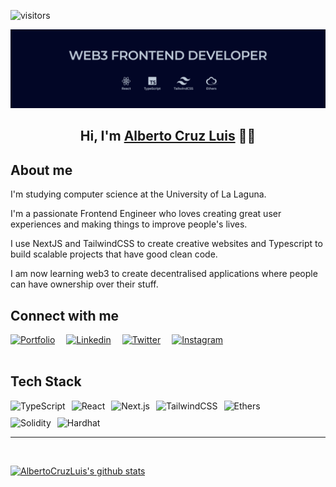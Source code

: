 ![visitors](https://visitor-badge.glitch.me/badge?page_id=AlbertoCruzLuis.AlbertoCruzLuis)
 
<a href="https://albertocruzluis.com">
  <img alt="Portfolio" width="" src="./assets/GithubProfileBanner.png" />
</a> 

<h2 align="center">Hi, I'm <a href="https://albertocruzluis.com">Alberto Cruz Luis</a> 👋😉</h2>

## About me

I'm studying computer science at the University of La Laguna.

I'm a passionate Frontend Engineer who loves creating great user experiences and making things to improve people's lives.

I use NextJS and TailwindCSS to create creative websites and Typescript to build scalable projects that have good clean code.

I am now learning web3 to create decentralised applications where people can have ownership over their stuff.

## Connect with me

<div style="display:flex; gap: 18px">
  <a href="https://albertocruzluis.com">
    <img alt="Portfolio" src="https://img.shields.io/badge/website-000000?style=for-the-badge&logo=About.me&logoColor=white" />
  </a>
  <a href="https://www.linkedin.com/in/albertocruzluis/">
    <img alt="Linkedin" src="https://img.shields.io/badge/LinkedIn-0077B5?style=for-the-badge&logo=linkedin&logoColor=white" />
  </a>
  <a href="https://twitter.com/AlbertoCruzdev">
    <img alt="Twitter" src="https://img.shields.io/badge/Twitter-1DA1F2?style=for-the-badge&logo=twitter&logoColor=white">
 </a>
 <a href="https://www.instagram.com/alberto_crl9/">
  <img alt="Instagram" src="https://img.shields.io/badge/Instagram-E4405F?style=for-the-badge&logo=instagram&logoColor=white">
 </a>
</div>
<br/>

## Tech Stack

<div style="display:flex; flex-direction: column; gap: 10px">
  <div style="display:flex; gap: 10px">
    <img src="https://img.shields.io/badge/typescript-%23007acc.svg?logo=typescript&logoColor=white&style=flat-square" alt="TypeScript" />
    <img src="https://img.shields.io/badge/react-%2320232a.svg?logo=react&logoColor=%2361dafb&style=flat-square" alt="React" />
    <img src="https://img.shields.io/badge/next.js-%23000000.svg?logo=next.js&logoColor=white&style=flat-square" alt="Next.js" />
    <img src="https://img.shields.io/badge/tailwindcss-%2338b2ac.svg?logo=tailwind-css&logoColor=white&style=flat-square" alt="TailwindCSS" />
    <img src="https://img.shields.io/badge/-ethers-233196?style=flat-square" alt="Ethers" />
  </div>
  <div style="display:flex; gap: 10px">
    <img src="https://img.shields.io/badge/solidity-%23000000.svg?logo=solidity&logoColor=white&style=flat-square" alt="Solidity" />
    <img src="https://img.shields.io/badge/-hardhat-fff100?style=flat-square" alt="Hardhat" />
  </div>
</div>

<hr/>
<br/>

[![AlbertoCruzLuis's github stats](https://github-readme-stats.vercel.app/api?username=AlbertoCruzLuis&theme=tokyonight&show_icons=true)](https://github.com/AlbertoCruzLuis/github-readme-stats)
